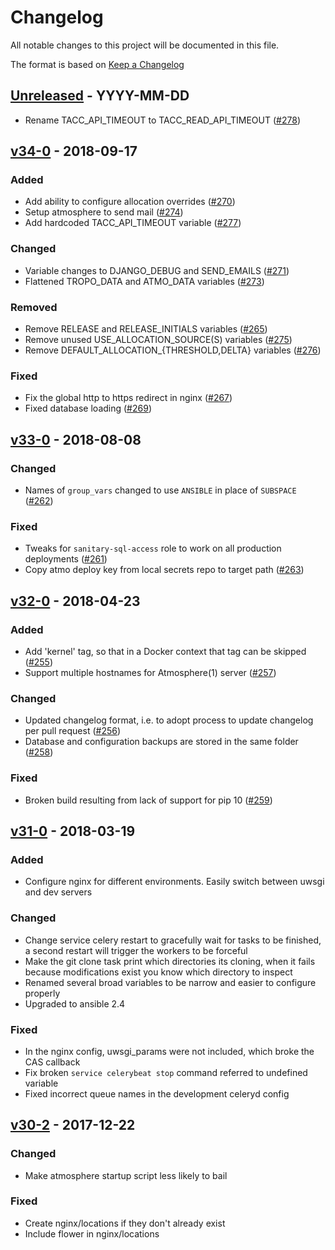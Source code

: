 # Changelog
All notable changes to this project will be documented in this file.

The format is based on [Keep a Changelog](http://keepachangelog.com/en/1.0.0/)

<!--
## [<exact release including patch>](<github compare url>) - <release date in YYYY-MM-DD>
### Added
  - <summary of new features>

### Changed
  - <for changes in existing functionality>

### Deprecated
  - <for soon-to-be removed features>

### Removed
  - <for now removed features>

### Fixed
  - <for any bug fixes>

### Security
  - <in case of vulnerabilities>
-->

## [Unreleased](https://github.com/cyverse/clank/compare/v34-0...HEAD) - YYYY-MM-DD
  - Rename TACC_API_TIMEOUT to TACC_READ_API_TIMEOUT
    ([#278](https://github.com/cyverse/clank/pull/278))

## [v34-0](https://github.com/cyverse/clank/compare/v33-0...v34-0) - 2018-09-17
### Added
  - Add ability to configure allocation overrides
    ([#270](https://github.com/cyverse/clank/pull/270))
  - Setup atmosphere to send mail
    ([#274](https://github.com/cyverse/clank/pull/274))
  - Add hardcoded TACC_API_TIMEOUT variable
    ([#277](https://github.com/cyverse/clank/pull/277))

### Changed
  - Variable changes to DJANGO_DEBUG and SEND_EMAILS
    ([#271](https://github.com/cyverse/clank/pull/271))
  - Flattened TROPO_DATA and ATMO_DATA variables
    ([#273](https://github.com/cyverse/clank/pull/273))

### Removed
  - Remove RELEASE and RELEASE_INITIALS variables
    ([#265](https://github.com/cyverse/clank/pull/265))
  - Remove unused USE_ALLOCATION_SOURCE(S) variables
    ([#275](https://github.com/cyverse/clank/pull/275))
  - Remove DEFAULT_ALLOCATION_{THRESHOLD,DELTA} variables
    ([#276](https://github.com/cyverse/clank/pull/276))

### Fixed
  - Fix the global http to https redirect in nginx
    ([#267](https://github.com/cyverse/clank/pull/267))
  - Fixed database loading ([#269](https://github.com/cyverse/clank/pull/269))

## [v33-0](https://github.com/cyverse/clank/compare/v32-0...v33-0) - 2018-08-08
### Changed
  - Names of `group_vars` changed to use `ANSIBLE` in place of `SUBSPACE`
    ([#262](https://github.com/cyverse/clank/pull/262))

### Fixed
  - Tweaks for `sanitary-sql-access` role to work on all production
    deployments ([#261](https://github.com/cyverse/clank/pull/261))
  - Copy atmo deploy key from local secrets repo to target path
    ([#263](https://github.com/cyverse/clank/pull/263))

## [v32-0](https://github.com/cyverse/clank/compare/v31-0...v32-0) - 2018-04-23
### Added
  - Add 'kernel' tag, so that in a Docker context that tag can be skipped
    ([#255](https://github.com/cyverse/clank/pull/255))
  - Support multiple hostnames for Atmosphere(1) server
    ([#257](https://github.com/cyverse/clank/pull/257))

### Changed
  - Updated changelog format, i.e. to adopt process to update changelog per
    pull request ([#256](https://github.com/cyverse/clank/pull/256))
  - Database and configuration backups are stored in the same folder
    ([#258](https://github.com/cyverse/clank/pull/258))

### Fixed
  - Broken build resulting from lack of support for pip 10
    ([#259](https://github.com/cyverse/clank/pull/259))

## [v31-0](https://github.com/cyverse/clank/compare/v30-2...v31-0) - 2018-03-19
### Added
  - Configure nginx for different environments. Easily switch between uwsgi
    and dev servers

### Changed
  - Change service celery restart to gracefully wait for tasks to be finished,
    a second restart will trigger the workers to be forceful
  - Make the git clone task print which directories its cloning, when it fails
    because modifications exist you know which directory to inspect
  - Renamed several broad variables to be narrow and easier to configure
    properly
  - Upgraded to ansible 2.4

### Fixed
  - In the nginx config, uwsgi_params were not included, which broke the CAS
    callback
  - Fix broken `service celerybeat stop` command referred to undefined
    variable
  - Fixed incorrect queue names in the development celeryd config

## [v30-2](https://github.com/cyverse/clank/compare/v29-1...v30-2) - 2017-12-22
### Changed
  - Make atmosphere startup script less likely to bail

### Fixed
  - Create nginx/locations if they don't already exist
  - Include flower in nginx/locations
